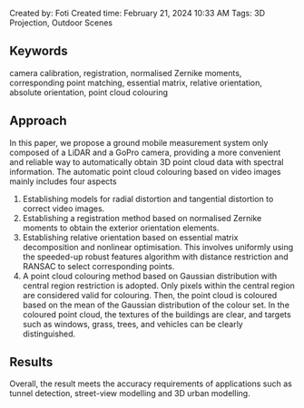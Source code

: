 Created by: Foti
Created time: February 21, 2024 10:33 AM
Tags: 3D Projection, Outdoor Scenes
## Keywords
camera calibration, registration, normalised Zernike moments, corresponding point matching, essential matrix, relative orientation, absolute orientation, point cloud colouring
## Approach
In this paper, we propose a ground mobile measurement system only composed of a LiDAR and a GoPro camera, providing a more convenient and reliable way to automatically obtain 3D point cloud data with spectral information. The automatic point cloud colouring based on video images mainly includes four aspects

1. Establishing models for radial distortion and tangential distortion to correct video images.
2. Establishing a registration method based on normalised Zernike moments to obtain the exterior orientation elements.
3. Establishing relative orientation based on essential matrix decomposition and nonlinear optimisation. This involves uniformly using the speeded-up robust features algorithm with distance restriction and RANSAC to select corresponding points.
4. A point cloud colouring method based on Gaussian distribution with central region restriction is adopted. Only pixels within the central region are considered valid for colouring. Then, the point cloud is coloured based on the mean of the Gaussian distribution of the colour set. In the coloured point cloud, the textures of the buildings are clear, and targets such as windows, grass, trees, and vehicles can be clearly distinguished.
## Results
Overall, the result meets the accuracy requirements of applications such as tunnel detection, street-view modelling and 3D urban modelling.